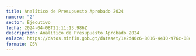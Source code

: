 ```yaml
---
title: Analítico de Presupuesto Aprobado 2024
numero: "2"
sector: Ejecutivo
fecha: 2024-04-08T21:11:13.986Z
descripcion: Analítico de Presupuesto Aprobado 2024
enlace: https://datos.minfin.gob.gt/dataset/1e2d40c6-8016-4410-976c-08d3e49268ff/resource/842f67f9-ffe6-41cf-9cb8-92e3d1d0098c/download/presupuesto_aprobado_2024.csv
formato: CSV
---
```

